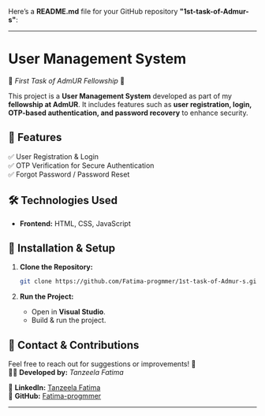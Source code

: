 Here’s a **README.md** file for your GitHub repository **"1st-task-of-Admur-s"**:

---

# **User Management System**  
🚀 *First Task of AdmUR Fellowship* 🚀  

This project is a **User Management System** developed as part of my **fellowship at AdmUR**. It includes features such as **user registration, login, OTP-based authentication, and password recovery** to enhance security.

## **📌 Features**
✅ User Registration & Login  
✅ OTP Verification for Secure Authentication  
✅ Forgot Password / Password Reset

## **🛠️ Technologies Used**
- **Frontend:** HTML, CSS, JavaScript 

## **📂 Installation & Setup**
1. **Clone the Repository:**
   ```bash
   git clone https://github.com/Fatima-progmmer/1st-task-of-Admur-s.git
   ```

2. **Run the Project:**
   - Open in **Visual Studio**.
   - Build & run the project.

## **📩 Contact & Contributions**
Feel free to reach out for suggestions or improvements! 🚀  
👩‍💻 **Developed by:** *Tanzeela Fatima*  

🔗 **LinkedIn:** [Tanzeela Fatima](https://www.linkedin.com/in/tanzeela-fatima-47861b2b7/)  
🔗 **GitHub:** [Fatima-progmmer](https://github.com/Fatima-progmmer)  

---

